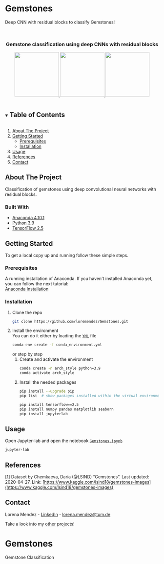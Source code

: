 # Gemstones
Deep CNN with residual blocks to classify Gemstones!


<!-- PROJECT SHIELDS -->
<!--
*** I'm using markdown "reference style" links for readability.
*** Reference links are enclosed in brackets [ ] instead of parentheses ( ).
-->

<!-- PROJECT LOGO -->
<br />
<p align="center">

<h3 align="center">Gemstone classification using deep CNNs with residual blocks</h3>

<!-- ![pngwing com (7)](https://user-images.githubusercontent.com/62608007/123555126-14d39e80-d784-11eb-870b-4ad3350e894a.png = 250x250)
-->

<a href="https://github.com/loremendez/Gemstones">
    <p align="center">
        <img src="https://user-images.githubusercontent.com/62608007/123556875-f8d4fa80-d78d-11eb-896c-3f4cb1f68f28.png" width="145">
        <img src="https://user-images.githubusercontent.com/62608007/123556874-f672a080-d78d-11eb-925d-7aac33aa276e.png" width="145">
        <img src="https://user-images.githubusercontent.com/62608007/123556877-fa9ebe00-d78d-11eb-857b-0329d7b809e2.png" width="145">
    </p>
  </a>
</p>


<!-- TABLE OF CONTENTS -->
<details open="open">
  <summary><h2 style="display: inline-block">Table of Contents</h2></summary>
  <ol>
    <li>
      <a href="#about-the-project">About The Project</a>
    </li>
    <li>
      <a href="#getting-started">Getting Started</a>
      <ul>
        <li><a href="#prerequisites">Prerequisites</a></li>
        <li><a href="#installation">Installation</a></li>
      </ul>
    </li>
    <li><a href="#usage">Usage</a></li>
    <li><a href="#references">References</a></li>
    <li><a href="#contact">Contact</a></li>
  </ol>
</details>


<!-- ABOUT THE PROJECT -->
## About The Project

Classification of gemstones using deep convolutional neural networks with residual blocks.

### Built With

* [Anaconda 4.10.1](https://www.anaconda.com/)
* [Python 3.9](https://www.python.org/downloads/release/python-380/)
* [TensorFlow 2.5](https://www.tensorflow.org/tutorials/quickstart/beginner)

<!-- GETTING STARTED -->
## Getting Started

To get a local copy up and running follow these simple steps.

### Prerequisites

A running installation of Anaconda. If you haven't installed Anaconda yet, you can follow the next tutorial: <br>
[Anaconda Installation](https://docs.anaconda.com/anaconda/install/)

### Installation

1. Clone the repo
   ```sh
   git clone https://github.com/loremendez/Gemstones.git
   ```
2. Install the environment <br>
    You can do it either by loading the [`YML`](https://github.com/loremendez/Gemstones/blob/main/conda_environment.yml) file
    ```sh
    conda env create -f conda_environment.yml
    ```
    or step by step
    1. Create and activate the environment
        ```sh
        conda create -n arch_style python=3.9
        conda activate arch_style
        ```
    2. Install the needed packages
        ```sh
        pip install --upgrade pip
        pip list  # show packages installed within the virtual environment

        pip install tensorflow==2.5
        pip install numpy pandas matplotlib seaborn
        pip install jupyterlab
        ```

<!-- USAGE EXAMPLES -->
## Usage

Open Jupyter-lab and open the notebook [`Gemstones.ipynb`](https://github.com/loremendez/Gemstones/blob/main/Gemstones.ipynb)
```sh
jupyter-lab
```

<!-- References -->
## References
<a id="1">[1]</a>
Dataset by Chemkaeva, Daria (@LSIND) “Gemstones”.
Last updated: 2020-04-27.
Link: [https://www.kaggle.com/lsind18/gemstones-images](https://www.kaggle.com/lsind18/gemstones-images)


<!-- CONTACT -->
## Contact

Lorena Mendez - [LinkedIn](https://www.linkedin.com/in/lorena-mendezg/?originalSubdomain=de) - lorena.mendez@tum.de

Take a look into my [other](https://github.com/loremendez) projects!
# Gemstones
Gemstone Classification

